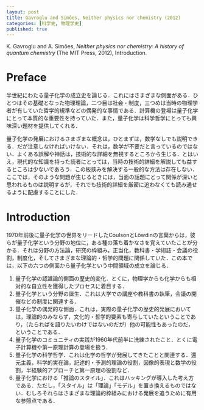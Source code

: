 ```yaml
---
layout: post
title: Gavroglu and Simões, Neither physics nor chemistry (2012)
categories: [科学史, 物理学史]
published: true
---
```


K. Gavroglu and A. Simões, _Neither physics nor chemistry: A history of quantum chemistry_ (The MIT Press, 2012), Introduction.

# Preface

半世紀にわたる量子化学の成立史を論じる．これにはさまざまな側面がある．ひとつはその基礎となった物理理論，二つ目は社会・制度，三つめは当時の物理学者が有していた哲学的規準などの偶発的な事情である．計算機の登場は量子化学にとって本質的な重要性を持っていた．また，量子化学は科学哲学にとっても興味深い題材を提供してくれる．

量子化学の発展におけるさまざまな概念は，ひとまずは，数学なしでも説明できる．だが注意しなければいけない．それは，数学が不要だと言っているのではない．よくある誤解や神話は，技術的な詳細を無視するところから生じる．とはいえ，現代的な知識を持った読者にとっては，当時の技術的詳細を解説しても益するところは少ないであろう．この板挟みを解決する一般的な方法は存在しない．ここでは，そのような問題が生じるときには，当面の話題にとって関係が深いと思われるものは説明するが，それでも技術的詳細を厳密に追わなくても読み通せるように配慮することにした．

# Introduction

1970年前後に量子化学の世界をリードしたCoulsonとLöwdinの言葉からは，彼らが量子化学という分野の地位に，ある種の落ち着かなさを覚えていたことが分かる．それは分野の方法論，研究の枠組み，正当化，教科書・学術誌・会議の役割，制度化，そしてさまざまな理論的・哲学的問題に関係していた．この本では，以下の六つの側面から量子化学という中間領域の成立を論じる．

1. 量子化学の認識論的側面の歴史的変化．とくに，物理学からも化学からも相対的な自立性を獲得したプロセスに着目する．
2. 量子化学という分野の誕生．これは大学での講座や教科書の執筆，会議の開催などの制度に関連する．
3. 量子化学の偶発的な側面．これは，実際の量子化学の歴史的発展においては，理論的のみならず，文化的・哲学的要素も寄与していたということであり，（たらればを語りたいわけではないのだが）他の可能性もあったのだ，ということである．
4. 量子化学のコミュニティの実践が1960年代前半に洗練されたこと．とくに電子計算機や第一原理計算の登場を扱う．
5. 量子化学の科学哲学．これは化学の哲学が発展してきたことと関連する．還元主義，科学的実在論，記述的・予測的理論の役割，図像的表現と数学の役割，半経験的アプローチと第一原理の役割など．
6. 量子化学における「推論のスタイル」．これはハッキングが導入した考え方である．ただし，「スタイル」は「理論」「モデル」を置き換えるものではない．むしろそれらはさまざまな理論的枠組みにおける発展を追うために有用な参照点である．
